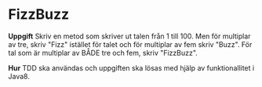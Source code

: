 # FizzBuzz

**Uppgift**
Skriv en metod som skriver ut talen från 1 till 100.
Men för multiplar av tre, skriv "Fizz" istället för talet och för multiplar av fem skriv "Buzz".
För tal som är multiplar av BÅDE tre och fem, skriv "FizzBuzz".

**Hur** 
TDD ska användas och uppgiften ska lösas med hjälp av funktionallitet i Java8.

